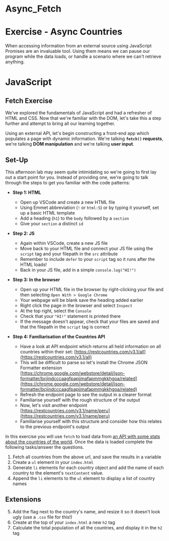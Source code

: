 # Async_Fetch
# Exercise - Async Countries

When accessing information from an external source using JavaScript Promises are an invaluable tool. Using them means we can pause our program while the data loads, or handle a scenario where we can't retrieve anything.

# JavaScript

## Fetch Exercise

We've explored the fundamentals of JavaScript and had a refresher of HTML and CSS. Now that we're familiar with the DOM, let's take this a step further and attempt to bring all our learning together. 

Using an external API, let's begin constructing a front-end app which populates a page with dynamic information. We're talking **`fetch()` requests**, we're talking **DOM manipulation** and we're talking **user input**.

## Set-Up

This afternoon lab may seem quite intimidating so we're going to first lay out a start point for you. Instead of providing one, we're going to talk through the steps to get you familiar with the code patterns:

- **Step 1: HTML**
	- Open up VSCode and create a new HTML file
	- Using Emmet abbreviation (`!` or `html:5`) or by typing it yourself, set up a basic HTML template
	- Add a heading (`h1`) to the `body` followed by a `section`
	- Give your `section` a distinct `id`

- **Step 2: JS**
	- Again within VSCode, create a new JS file
	- Move back to your HTML file and connect your JS file using the `script` tag and your filepath in the `src` attribute
	- Remember to include `defer` to your `script` tag so it runs after the HTML loads!
	- Back in your JS file, add in a simple `console.log("HI!")`

- **Step 3: In the browser**	
	- Open up your HTML file in the browser by right-clicking your file and then selecting `Open With > Google Chrome`
	- Your webpage will be blank save the heading added earlier
	- Right click the page in the browser and select `Inspect`
	- At the top right, select the `Console`
	- Check that your `"HI!"` statement is printed there
	- If the message doesn't appear, check that your files are saved and that the filepath in the `script` tag is correct

- **Step 4: Familiarisation of the Countries API**
	- Have a look at API endpoint which returns all held information on all countries within their set: [https://restcountries.com/v3.1/all](https://restcountries.com/v3.1/all)
	- This will be difficult to parse so let's install the Chrome JSON Formatter extension [https://chrome.google.com/webstore/detail/json-formatter/bcjindcccaagfpapjjmafapmmgkkhgoa/related](https://chrome.google.com/webstore/detail/json-formatter/bcjindcccaagfpapjjmafapmmgkkhgoa/related)
	- Refresh the endpoint page to see the output in a clearer format
	- Familiarise yourself with the rough structure of the output
	- Now, let's visit another endpoint [https://restcountries.com/v3.1/name/peru](https://restcountries.com/v3.1/name/peru)
	- Familiarise yourself with this structure and consider how this relates to the previous endpoint's output


In this exercise you will use `fetch` to load data from [an API with some stats about the countries of the world](https://restcountries.com/v3.1/all). Once the data is loaded complete the following tasks/answer the questions.

1. Fetch all countries from the above url, and save the results in a variable
2. Create a `ul` element in your `index.html`
3. Generate `li` elements for each country object and add the name of each country to the element's `textContent` value.
4. Append the `li` elements to the `ul` element to display a list of country names

## Extensions

5. Add the flag next to the country's name, and resize it so it doesn't look ugly (use a `.css` file for this!)
6. Create at the top of your `index.html` a new `h2` tag
7. Calculate the total population of all the countries, and display it in the `h2` tag
